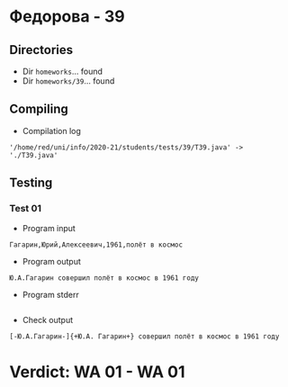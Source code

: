 # Федорова - 39
## Directories
- Dir `homeworks`... found
- Dir `homeworks/39`... found
## Compiling
- Compilation log
```
'/home/red/uni/info/2020-21/students/tests/39/T39.java' -> './T39.java'

```
## Testing
### Test 01
- Program input
```
Гагарин,Юрий,Алексеевич,1961,полёт в космос

```
- Program output
```
Ю.А.Гагарин совершил полёт в космос в 1961 году

```
- Program stderr
```

```
- Check output
```
[-Ю.А.Гагарин-]{+Ю.А. Гагарин+} совершил полёт в космос в 1961 году

```
# Verdict: **WA 01** - WA 01
